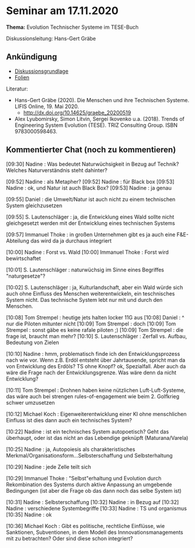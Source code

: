 # Seminar am 17.11.2020

__Thema:__ Evolution Technischer Systeme im TESE-Buch

Diskussionsleitung: Hans-Gert Gräbe

## Ankündigung

* [Diskussionsgrundlage](Graebe-20201117.pdf)
* [Folien](Folien-20201117.pdf)

Literatur:
* Hans-Gert Gräbe (2020). Die Menschen und ihre Technischen Systeme. LIFIS
  Online, 19. Mai 2020.
  * <http://dx.doi.org/10.14625/graebe_20200519>
* Alex Lyubomirsky, Simon Litvin, Sergei Ikovenko u.a. (2018). Trends of
  Engineering System Evolution (TESE).  TRIZ Consulting Group. ISBN
  9783000598463.

## Kommentierter Chat (noch zu kommentieren)

[09:30] Nadine : Was bedeutet Naturwüchsigkeit in Bezug auf Technik? Welches
Naturverständnis steht dahinter?

[09:52] Nadine : als Metapher?
[09:52] Nadine : für Black box
[09:53] Nadine : ok, und Natur ist auch Black Box?
[09:53] Nadine : ja genau

[09:55] Daniel : die Umwelt/Natur ist auch nicht zu einem technischen System
gleichzusetzen

[09:55] S. Lautenschläger : ja, die Entwicklung eines Wald sollte nicht
gleichgesetzt werden mit der Entwicklung eines technischen Systems

[09:57] Immanuel Thoke : in großen Unternehmen gibt es ja auch eine
F&E-Abteilung das wird da ja durchaus integriert

[10:00] Nadine : Forst vs. Wald
[10:00] Immanuel Thoke : Forst wird bewirtschaftet

[10:01] S. Lautenschläger : naturwüchsig im Sinne eines Begriffes
"naturgesetze"?

[10:02] S. Lautenschläger : ja, Kulturlandschaft, aber ein Wald würde sich
auch ohne Einfluss des Menschen weiterentwickeln, ein teschnisches System
nicht. Das technische System lebt nur mit und durch den Menschen.

[10:08] Tom Strempel : heutige jets halten locker 11G aus
[10:08] Daniel : ^ nur die Piloten mitunter nicht
[10:09] Tom Strempel : doch
[10:09] Tom Strempel : sonst gäbe es keine rafale piloten ;)
[10:09] Tom Strempel : die frage ist, braucht man mehr?
[10:10] S. Lautenschläger : Zerfall vs. Aufbau, Bedeutung von Zielen

[10:10] Nadine : hmm, problematisch finde ich den Entwicklungsprozess nach wie
vor. Wenn z.B. Erdöl entsteht über Jahrtausende, spricht man da von
Entwicklung des Erdöls? TS ohne Knopf? ok, Spezialfall. Aber auch da wäre die
Frage nach der Entwicklungsgrenze. Was wäre denn da nicht Entwicklung?

[10:11] Tom Strempel : Drohnen haben keine nützlichen Luft-Luft-Systeme, das
wäre auch bei strengen rules-of-engagement wie beim 2. Golfkrieg schwer
umzusetzen

[10:12] Michael Koch : Eigenweiterentwicklung einer KI ohne menschlichen
Einfluss ist dies dann auch ein technisches System?

[10:22] Nadine : ist ein technisches System autopoetisch? Geht das überhaupt,
oder ist das nicht an das Lebendige geknüpft (Maturana/Varela)

[10:25] Nadine : ja, Autopoiesis als charakteristisches
Merkmal/Organisationsform...Selbsterschaffung und Selbsterhaltung

[10:29] Nadine : jede Zelle teilt sich

[10:29] Immanuel Thoke : "Selbst"erhaltung und Evolution durch Rekombination
des Systems durch aktive Anpassung an umgebende Bedingungen (ist aber die
Frage ob das dann noch das selbe System ist)

[10:31] Nadine : Selbsterschaffung
[10:32] Nadine : in Bezug auf
[10:32] Nadine : verschiedene Systembegriffe
[10:33] Nadine : TS und organismus
[10:35] Nadine : ok

[10:36] Michael Koch : Gibt es politische, rechtliche Einflüsse, wie
Sanktionen, Subventionen, in dem Modell des Innnovationsmanagements mit zu
betrachten? Oder sind diese schon integriert?
